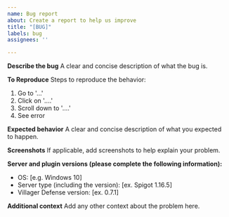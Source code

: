 ```yaml
---
name: Bug report
about: Create a report to help us improve
title: "[BUG]"
labels: bug
assignees: ''

---
```


**Describe the bug**
A clear and concise description of what the bug is.

**To Reproduce**
Steps to reproduce the behavior:

1. Go to '...'
2. Click on '....'
3. Scroll down to '....'
4. See error

**Expected behavior**
A clear and concise description of what you expected to happen.

**Screenshots**
If applicable, add screenshots to help explain your problem.

**Server and plugin versions (please complete the following information):**

- OS: [e.g. Windows 10]
- Server type (including the version): [ex. Spigot 1.16.5]
- Villager Defense version: [ex. 0.7.1]

**Additional context**
Add any other context about the problem here.
